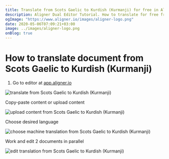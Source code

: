 ```yaml
---
title: Translate from Scots Gaelic to Kurdish (Kurmanji) for free in Aligner Editor
description: Aligner Dual Editor Tutorial. How to translate for free from Scots Gaelic to Kurdish (Kurmanji). Aligner is multilingual document management platform. 
ogImage: "https://www.aligner.io/images/aligner-logo.png"
date: 2020-05-06T07:09:21+03:00
image: ../images/aligner-logo.png
onBlog: true
---
```


# How to translate document from Scots Gaelic to Kurdish (Kurmanji)

1. Go to editor at [app.aligner.io](https://app.aligner.io "Aligner App web page")

![translate from Scots Gaelic to Kurdish (Kurmanji)](../aligner-blank-editor.png "translate from Scots Gaelic to Kurdish (Kurmanji)")

Copy-paste content or upload content

![upload content from Scots Gaelic to Kurdish (Kurmanji)](../aligner-uploaded-document.png "upload content from Scots Gaelic to Kurdish (Kurmanji)")

Choose desired language

![choose machine translation from Scots Gaelic to Kurdish (Kurmanji)](../aligner-language-dropdown.png "choose machine translation from Scots Gaelic to Kurdish (Kurmanji)")

Work and edit 2 documents in parallel

![edit translation from Scots Gaelic to Kurdish (Kurmanji)](../aligner-double-sitded-editor.png "edit translation from Scots Gaelic to Kurdish (Kurmanji)")

